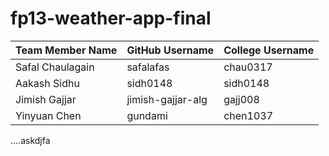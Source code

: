 # fp13-weather-app-final
| Team Member Name | GitHub Username           | College Username |
|------------------|---------------------------|------------------|
| Safal Chaulagain | safalafas                 | chau0317         |
| Aakash Sidhu     | sidh0148                  | sidh0148         |
| Jimish Gajjar    | jimish-gajjar-alg         | gajj008          |
| Yinyuan Chen     | gundami                   | chen1037         |
....askdjfa